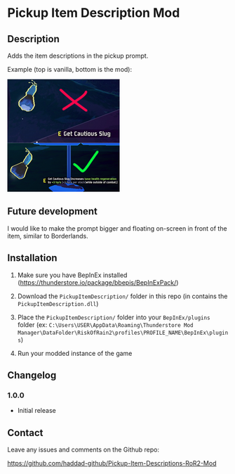 # Pickup Item Description Mod

## Description

Adds the item descriptions in the pickup prompt.

Example (top is vanilla, bottom is the mod):

![](icon.png)

## Future development

I would like to make the prompt bigger and floating on-screen in front of the item, similar to Borderlands.

## Installation

1. Make sure you have BepInEx installed (https://thunderstore.io/package/bbepis/BepInExPack/)


2. Download the `PickupItemDescription/` folder in this repo (in contains the `PickupItemDescription.dll`)


3. Place the `PickupItemDescription/` folder into your `BepInEx/plugins` folder (ex: `C:\Users\USER\AppData\Roaming\Thunderstore Mod Manager\DataFolder\RiskOfRain2\profiles\PROFILE_NAME\BepInEx\plugins`)


4. Run your modded instance of the game

## Changelog

### 1.0.0

- Initial release

## Contact

Leave any issues and comments on the Github repo:

https://github.com/haddad-github/Pickup-Item-Descriptions-RoR2-Mod